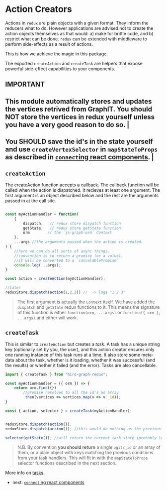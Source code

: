 # Action Creators

Actions in `redux` are plain objects with a given format. They inform the reducers what to do. However applications are advised not to create the action objects themselves as that would: a) make for brittle code, and b) restrict what can be done. `redux` can be extended with middleware to perform side-effects as a result of actions.

This is how we achieve the magic in this package.

The exported `createAction` and `createTask` are helpers that expose powerful side-effect capabilities to your components.

## IMPORTANT

This module automatically stores and updates the vertices retrived from GraphIT. You should **NOT** store the vertices in redux yourself unless you have a very good reason to do so. |
---
You **SHOULD** save the id's in the state yourself and use `createVertexSelector` in `mapStateToProps` as described in [`connect`ing react components](/packages/hiro-graph-redux/docs/connecting-react-components). |
---

## `createAction`

The createAction function accepts a callback. The callback function will be called when the action is dispatched. It recieves at least one argument. The first argument is an object described below and the rest are the arguments passed in at the call site.

```javascript

const myActionHandler = function(
    {
        dispatch,   // redux store dispatch function
        getState,   // redux store getState function
        orm        // the `js-graph-orm` Context
    },
    ...args //the arguments passed when the action is created.
) {
    //here we can do all sorts of async things.
    //convention is to return a promise (or a value).
    //it will be converted to a `cancelablePromise`
    console.log(...args);
}

const action = createAction(myActionHandler);

//later
reduxStore.dispatch(action(1,2,3)) //  -> logs "1 2 3"
```

> The first argument is actually the `Context` itself. We have added the `dispatch` and `getState` redux functions to it. This means the signature of this function is either `function(orm, ...args)` or `function({ orm }, ...args)` and either will work.

## `createTask`

This is similar to `createAction` but creates a *task*. A task has a unique string key (optionally set by you, the user), and this action creator ensures only one running instance of this task runs at a time. It also store some meta-data about the task, whether is it loading, whether it was successful (and the results) or whether it failed (and the error). Tasks are also cancellable.

```javascript
import { createTask } from "hiro-graph-redux";

const myActionHandler = ({ orm }) => {
    return orm.find({})
        //promise resolves to all the id's as array
        .then(vertices => vertices.map(v => v._id)); 
}

const { action, selector } = createTask(myActionHandler);


reduxStore.dispatch(action());
reduxStore.dispatch(action()); //this would do nothing as the previous task would be in progress.

selector(getState()); //will return the current task state (probably loading).
```

> N.B. By convention **you should return** a single `ogit/_id` or an array of them, or a plain object with keys matching the previous conditions from your task handlers. This will fit in with the `mapStateToProps` selector functions described in the next section.

More info on [tasks](/packages/hiro-graph-redux/docs/tasks.md).

- next: [`connect`ing react components](/packages/hiro-graph-redux/docs/connecting-react-components.md)
